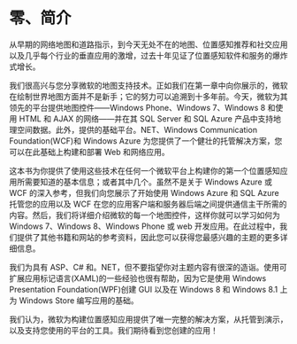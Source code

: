 # 零、简介

从早期的网络地图和道路指示，到今天无处不在的地图、位置感知推荐和社交应用以及几乎每个行业的垂直应用的激增，过去十年见证了位置感知软件和服务的爆炸式增长。

我们很高兴与您分享微软的地图支持技术。正如我们在第一章中向你展示的，微软在绘制世界地图方面并不是新手；它的努力可以追溯到十多年前。今天，微软为其领先的平台提供地图控件——Windows Phone、Windows 7、Windows 8 和使用 HTML 和 AJAX 的网络——并在其 SQL Server 和 SQL Azure 产品中支持地理空间数据。此外，提供的基础平台。NET、Windows Communication Foundation(WCF)和 Windows Azure 为您提供了一个健壮的托管解决方案，您可以在此基础上构建和部署 Web 和网络应用。

这本书为你提供了使用这些技术在任何一个微软平台上构建你的第一个位置感知应用所需要知道的基本信息；或者其中几个。虽然不是关于 Windows Azure 或 WCF 的深入参考，但我们向您展示了开始使用 Windows Azure 和 SQL Azure 托管您的应用以及 WCF 在您的应用客户端和服务器后端之间提供通信主干所需的内容。然后，我们将详细介绍微软的每一个地图控件，这样你就可以学习如何为 Windows 7、Windows 8、Windows Phone 或 web 开发应用。在此过程中，我们提供了其他书籍和网站的参考资料，因此您可以获得您最感兴趣的主题的更多详细信息。

我们为具有 ASP、C# 和。NET，但不要指望你对主题内容有很深的造诣。使用可扩展应用标记语言(XAML)的一些经验也很有帮助，因为它是使用 Windows Presentation Foundation(WPF)创建 GUI 以及在 Windows 8 和 Windows 8.1 上为 Windows Store 编写应用的基础。

我们认为，微软为构建位置感知应用提供了唯一完整的解决方案，从托管到演示，以及支持您使用的平台的工具。我们期待看到您创建的应用！